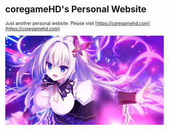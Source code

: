 # coregameHD's Personal Website

Just another personal website. Please visit [https://coregamehd.com](https://coregamehd.com)

![Homepage](/assets/img/ran_desktop.jpg)
